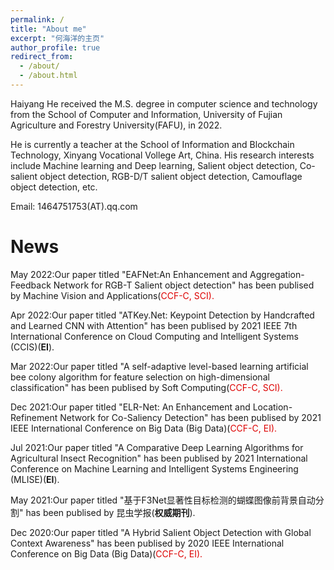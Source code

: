 ```yaml
---
permalink: /
title: "About me"
excerpt: "何海洋的主页"
author_profile: true
redirect_from: 
  - /about/
  - /about.html
---
```


Haiyang He received the M.S. degree in computer science and technology from the School of Computer and Information, University of Fujian Agriculture and Forestry University(FAFU), in 2022.

He is currently a teacher at the School of Information and Blockchain Technology, Xinyang Vocational Vollege Art, China. His research interests include Machine learning and Deep learning, Salient object detection, Co-salient object detection, RGB-D/T salient object detection, Camouflage object detection, etc.

Email: 1464751753(AT).qq.com

News
======
May 2022:Our paper titled "EAFNet:An Enhancement and Aggregation-Feedback Network for RGB-T Salient object detection" has been publised by Machine Vision and Applications(<font color="#dd0000">CCF-C, SCI).</font><br />

Apr 2022:Our paper titled "ATKey.Net: Keypoint Detection by Handcrafted and Learned CNN with Attention" has been publised by 2021 IEEE 7th International Conference on Cloud Computing and Intelligent Systems (CCIS)(**EI**).

Mar 2022:Our paper titled "A self-adaptive level-based learning artificial bee colony algorithm for feature selection on high-dimensional classification" has been publised by Soft Computing(<font color="#dd0000">CCF-C, SCI).</font><br />

Dec 2021:Our paper titled "ELR-Net: An Enhancement and Location-Refinement Network for Co-Saliency Detection" has been publised by 2021 IEEE International Conference on Big Data (Big Data)(<font color="#dd0000">CCF-C, EI).</font><br />

Jul 2021:Our paper titled "A Comparative Deep Learning Algorithms for Agricultural Insect Recognition" has been publised by 2021 International Conference on Machine Learning and Intelligent Systems Engineering (MLISE)(**EI**).

May 2021:Our paper titled "基于F3Net显著性目标检测的蝴蝶图像前背景自动分割" has been publised by 昆虫学报(**权威期刊**).

Dec 2020:Our paper titled "A Hybrid Salient Object Detection with Global Context Awareness" has been publised by 2020 IEEE International Conference on Big Data (Big Data)(<font color="#dd0000">CCF-C, EI).</font><br />
